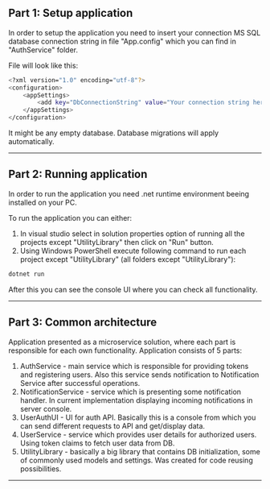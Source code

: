 ## Part 1: Setup application
In order to setup the application you need to insert your connection MS SQL database connection string in file "App.config" which you can find in "AuthService" folder.

File will look like this:
```sh
<?xml version="1.0" encoding="utf-8"?>
<configuration>
	<appSettings>
		<add key="DbConnectionString" value="Your connection string here"/>
	</appSettings>
</configuration>
```

It might be any empty database. Database migrations will apply automatically.

---

## Part 2: Running application
In order to run the application you need .net runtime environment beeing installed on your PC. 

To run the application you can either:
1. In visual studio select in solution properties option of running all the projects except "UtilityLibrary" then click on "Run" button.
2. Using Windows PowerShell execute following command to run each project except "UtilityLibrary" (all folders except "UtilityLibrary"):

```sh
dotnet run
```

After this you can see the console UI where you can check all functionality.

---

## Part 3: Common architecture

Application presented as a microservice solution, where each part is responsible for each own functionality. Application consists of 5 parts:
1. AuthService - main service which is responsible for providing tokens and registering users. Also this service sends notification to Notification Service after successful operations.
2. NotificationService - service which is presenting some notification handler. In current implementation displaying incoming notifications in server console.
3. UserAuthUI - UI for auth API. Basically this is a console from which you can send different requests to API and get/display data.
4. UserService - service which provides user details for authorized users. Using token claims to fetch user data from DB.
5. UtilityLibrary - basically a big library that contains DB initialization, some of commonly used models and settings. Was created for code reusing possibilities.

---
